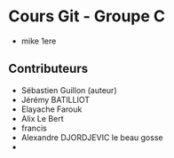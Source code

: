 # Cours Git - Groupe C


* mike 1ere 




## Contributeurs

* Sébastien Guillon (auteur)
* Jérémy BATILLIOT
* Elayache Farouk
* Alix Le Bert
* francis
* Alexandre DJORDJEVIC le beau gosse
* 
